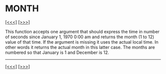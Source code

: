 # MONTH

[\[\<\<\<\]](ug_25.143.md) [\[\>\>\>\]](ug_25.145.md)

This function accepts one argument that should express the time in
number of seconds since January 1, 1970 0:00 am and returns the month (1
to 12) value of that time. If the argument is missing it uses the actual
local time. In other words it returns the actual month in this latter
case. The months are numbered so that January is 1 and December is 12.

-----

[\[\<\<\<\]](ug_25.143.md) [\[\>\>\>\]](ug_25.145.md)
